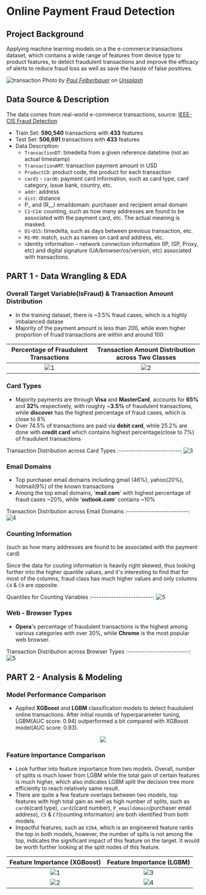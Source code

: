 # Online Payment Fraud Detection

## Project Background

Applying machine learning models on a the e-commerce transactions dataset, which contains a wide range of features from device type to product features, to detect fraudulent transactions and improve the efficacy of alerts to reduce fraud loss as well as save the hassle of false positives.

![transaction](asset/payment.jpeg)
*Photo by <a href="https://unsplash.com/pt/@servuspaul?utm_source=unsplash&utm_medium=referral&utm_content=creditCopyText">Paul Felberbauer</a> on <a href="https://unsplash.com/photos/idNOBU5k_80?utm_source=unsplash&utm_medium=referral&utm_content=creditCopyText">Unsplash</a>*

## Data Source & Description

The data comes from real-world e-commerce transactions, source: [IEEE-CIS Fraud Detection](https://www.kaggle.com/competitions/ieee-fraud-detection/data)
- Train Set: **590,540** transactions with **433** features
- Test Set: **506,691** transactions with **433** features
- Data Description:
  - `TransactionDT`: timedelta from a given reference datetime (not an actual timestamp)
  - `TransactionAMT`: transaction payment amount in USD
  - `ProductCD`: product code, the product for each transaction
  - `card1` - `card6`: payment card information, such as card type, card category, issue bank, country, etc.
  - `addr`: address
  - `dist`: distance
  - P_ and (R__) emaildomain: purchaser and recipient email domain
  - `C1`-`C14`: counting, such as how many addresses are found to be associated with the payment card, etc. The actual meaning is masked.
  - `D1`-`D15`: timedelta, such as days between previous transaction, etc.
  - `M1`-`M9`: match, such as names on card and address, etc.
  - identity information – network connection information (IP, ISP, Proxy, etc) and digital signature (UA/browser/os/version, etc) associated with transactions.

## PART 1 - Data Wrangling & EDA

### Overall Target Variable(IsFraud) & Transaction Amount Distribution

- In the training dataset, there is ~3.5% fraud cases, which is a highly imbalanced datase
- Majority of the payment amount is less than 200, while even higher proportion of fruad transactions are within and around 100

Percentage of Fraudulent Transactions   |  Transaction Amount Distribution across Two Classes
:-------------------------:|:-------------------------:
![1](asset/target_distribution.png)  |  ![2](asset/transactionamt.png)


### Card Types 

- Majority payments are through **Visa** and **MasterCard**, accounts for **65%** and **32%** respectively, with roughly ~**3.5%** of fraudulent transactions, while **discover** has the highest percentage of fraud cases, which is close to 8%
- Over 74.5% of transactions are paid via **debit card**, while 25.2% are done with **credit card** which contains highest percentage(close to 7%) of fraudulent transactions

Transaction Distribution across Card Types
:-------------------------:
![3](asset/cardtype.png)  


### Email Domains

- Top purchaser email domains including gmail (46%), yahoo(20%), hotmail(9%) of the known transactions
- Among the top email domains, '**mail.com**' with highest percentage of fraud cases ~20%, while '**outlook.com**' contains ~10%

Transaction Distribution across Email Domains
:-------------------------:
![4](asset/email.png)  


### Counting Information
(such as how many addresses are found to be associated with the payment card)

Since the data for couting information is heavily right skewed, thus looking further into the higher quantile values, and it's interesting to find that for most of the columns, fraud class has much higher values and only columns `C4` & `C9` are opposite.

Quantiles for Counting Variables
:-------------------------:
![5](asset/countingcolumns.png)  


### Web - Browser Types
- **Opera**'s percentage of fraudulent transactions is the highest among various categories with over 30%, while **Chrome** is the most popular web browser.

Transaction Distribution across Browser Types
:-------------------------:
![5](asset/browser.png)  


## PART 2 - Analysis & Modeling

### Model Performance Comparison
- Applied **XGBoost** and **LGBM** classification models to detect fraudulent online transactions. After initial rounds of hyperparameter tuning, LGBM(AUC score: 0.94) outperformed a bit compared with XGBoost model(AUC score: 0.93).

<p align="center">
  <img src="asset/roc_curve.png" />
</p>


### Feature Importance Comparison
- Look further into feature importance from two models. Overall, number of splits is much lower from LGBM while the total gain of certain features is much higher, which also indicates LGBM split the decision tree more efficiently to reach relatively same result. 
- There are quite a few feature overlaps between two models, top features with high total gain as well as high number of splits, such as `card6`(card type), `card2`(card number), `P_emaildomain`(purchaser email address), `C5` & `C7`(counting informaiton) are both identified from both models.
- Impactful features, such as `V264`, which is an engineered feature ranks the top in both models, however, the number of splts is not among the top, indicates the significant impact of this feature on the target. It would be worth further looking at the split nodes of this feature.


Feature Importance (XGBoost)   |  Feature Importance (LGBM) 
:-------------------------:|:-------------------------:
![1](asset/xgb_fscore_gain.png)  |  ![3](asset/lgbm_fscore_gain.png)
![2](asset/xgb_fscore_weight.png)  |  ![4](asset/lgbm_fscore_split.png)

